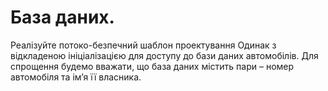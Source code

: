 База даних.
=======================

Реалізуйте потоко-безпечний шаблон проектування Одинак з 
відкладеною ініціалізацією для доступу до бази даних автомобілів. 
Для спрощення будемо вважати, що база даних містить пари
– номер автомобіля та ім’я її власника.
 